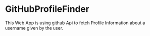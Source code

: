 # GitHubProfileFinder
This Web App is using github Api to fetch Profile Information about a username given by the user.
